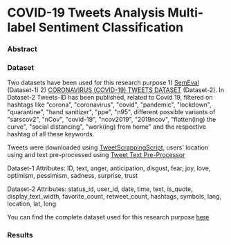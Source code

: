 # COVID-19 Tweets Analysis Multi-label Sentiment Classification

### Abstract

### Dataset
Two datasets have been used for this research purpose 1) [SemEval](http://saifmohammad.com/WebDocs/AIT-2018/AIT2018-DATA/SemEval2018-Task1-all-data.zip) (Dataset-1) 2) [CORONAVIRUS (COVID-19) TWEETS DATASET](https://ieee-dataport.org/open-access/coronavirus-covid-19-tweets-dataset) (Dataset-2).
In Dataset-2 Tweets-ID has been published, related to Covid 19, filtered on hashtags like “corona”, "coronavirus", "covid", "pandemic", "lockdown", "quarantine", "hand sanitizer", "ppe", "n95", different possible variants of "sarscov2", "nCov", "covid-19", "ncov2019", "2019ncov", "flatten(ing) the curve", "social distancing", "work(ing) from home" and the respective hashtag of all these keywords.

Tweets were downloaded using [TweetScrappingScript](), users' location using []() and text pre-processed using [Tweet Text Pre-Processor]()

Dataset-1 Attributes: ID, text, anger, anticipation, disgust, fear, joy, love, optimism, pessimism, sadness, surprise, trust

Dataset-2 Attributes: status_id, user_id, date, time, text, is_quote, display_text_width, favorite_count, retweet_count, hashtags, symbols, lang, location, lat, long


You can find the complete dataset used for this research purpose [here](https://drive.google.com/drive/folders/1WLDUF-SOPVk6RwuhqgR2XRwnbrWng8mo?usp=sharing)

### Results
